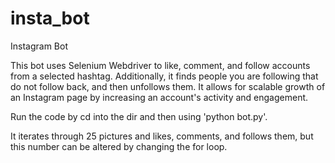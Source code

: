 # insta_bot
Instagram Bot

This bot uses Selenium Webdriver to like, comment, and follow accounts from a selected hashtag.  Additionally, it finds people you are following that do not follow back, and then unfollows them.  It allows for scalable growth of an Instagram page by increasing an account's activity and engagement.


Run the code by cd into the dir and then using 'python bot.py'.

It iterates through 25 pictures and likes, comments, and follows them, but this number can be altered by changing the for loop.  
